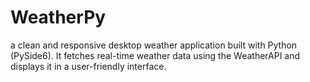 # WeatherPy
a clean and responsive desktop weather application built with Python (PySide6). It fetches real-time weather data using the WeatherAPI  and displays it in a user-friendly interface.
